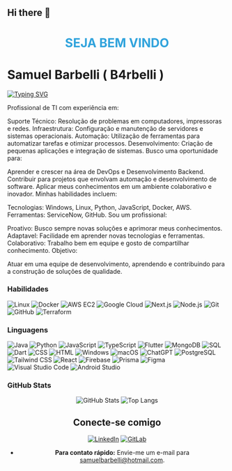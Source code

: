## Hi there 👋

<!--
**B4rbelli/B4rbelli** is a ✨ _special_ ✨ repository because its `README.md` (this file) appears on your GitHub profile.

Here are some ideas to get you started:

- 🔭 I’m currently working on ...
- 🌱 I’m currently learning ...
- 👯 I’m looking to collaborate on ...
- 🤔 I’m looking for help with ...
- 💬 Ask me about ...
- 📫 How to reach me: ...
- 😄 Pronouns: ...
- ⚡ Fun fact: ...
-->
<h1 align="center" style="color: #30A3DC;">SEJA BEM VINDO</h1>

 # Samuel Barbelli ( B4rbelli )

[![Typing SVG](https://readme-typing-svg.herokuapp.com/?color=green&size=35&center=true&vCenter=true&width=1000&lines=Bem+vindo+ao+meu+perfil+do+GitHub!+:%29)](https://git.io/typing-svg)



Profissional de TI com experiência em:

Suporte Técnico: Resolução de problemas em computadores, impressoras e redes.
Infraestrutura: Configuração e manutenção de servidores e sistemas operacionais.
Automação: Utilização de ferramentas para automatizar tarefas e otimizar processos.
Desenvolvimento: Criação de pequenas aplicações e integração de sistemas.
Busco uma oportunidade para:

Aprender e crescer na área de DevOps e Desenvolvimento Backend.
Contribuir para projetos que envolvam automação e desenvolvimento de software.
Aplicar meus conhecimentos em um ambiente colaborativo e inovador.
Minhas habilidades incluem:

Tecnologias: Windows, Linux, Python, JavaScript, Docker, AWS.
Ferramentas: ServiceNow, GitHub.
Sou um profissional:

Proativo: Busco sempre novas soluções e aprimorar meus conhecimentos.
Adaptavel: Facilidade em aprender novas tecnologias e ferramentas.
Colaborativo: Trabalho bem em equipe e gosto de compartilhar conhecimento.
Objetivo:

Atuar em uma equipe de desenvolvimento, aprendendo e contribuindo para a construção de soluções de qualidade.


### Habilidades

![Linux](https://img.shields.io/badge/Linux-000?style=for-the-badge&logo=linux&logoColor=FCC624)
![Docker](https://img.shields.io/badge/Docker-2496ED?style=for-the-badge&logo=docker&logoColor=white)
![AWS EC2](https://img.shields.io/badge/Amazon%20AWS-232F3E.svg?style=for-the-badge&logo=Amazon-AWS&logoColor=white)
![Google Cloud](https://img.shields.io/badge/Google%20Cloud-4285F4?style=for-the-badge&logo=google-cloud&logoColor=white)
![Next.js](https://img.shields.io/badge/Next.js-000000?style=for-the-badge&logo=nextdotjs&logoColor=white)
![Node.js](https://img.shields.io/badge/Node.js-339933?style=for-the-badge&logo=nodedotjs&logoColor=white)
![Git](https://img.shields.io/badge/Git-000?style=for-the-badge&logo=git&logoColor=E94D5F)
![GitHub](https://img.shields.io/badge/GitHub-000?style=for-the-badge&logo=github&logoColor=30A3DC)
![Terraform](https://img.shields.io/badge/Terraform-623CE4?style=for-the-badge&logo=terraform&logoColor=white)

### Linguagens

![Java](https://img.shields.io/badge/java-%23ED8B00.svg?style=for-the-badge&logo=openjdk&logoColor=white)
![Python](https://img.shields.io/badge/Python-3776AB?style=for-the-badge&logo=python&logoColor=white)
![JavaScript](https://img.shields.io/badge/JavaScript-F7DF1E?style=for-the-badge&logo=javascript&logoColor=000)
![TypeScript](https://img.shields.io/badge/TypeScript-3178C6?style=for-the-badge&logo=typescript&logoColor=white)
![Flutter](https://img.shields.io/badge/Flutter-02569B?style=for-the-badge&logo=flutter&logoColor=white)
![MongoDB](https://img.shields.io/badge/MongoDB-4EA94B?style=for-the-badge&logo=mongodb&logoColor=white)
![SQL](https://img.shields.io/badge/SQL-4479A1?style=for-the-badge&logo=MySQL&logoColor=white)
![Dart](https://img.shields.io/badge/Dart-0175C2?style=for-the-badge&logo=dart&logoColor=white)
![CSS](https://img.shields.io/badge/CSS-1572B6?style=for-the-badge&logo=css3&logoColor=white)
![HTML](https://img.shields.io/badge/HTML-E34F26?style=for-the-badge&logo=html5&logoColor=white)
![Windows](https://img.shields.io/badge/Windows-0078D6?style=for-the-badge&logo=windows&logoColor=white)
![macOS](https://img.shields.io/badge/macOS-000000?style=for-the-badge&logo=apple&logoColor=white)
![ChatGPT](https://img.shields.io/badge/ChatGPT-412991?style=for-the-badge&logo=openai&logoColor=white)
![PostgreSQL](https://img.shields.io/badge/PostgreSQL-336791?style=for-the-badge&logo=postgresql&logoColor=white)
![Tailwind CSS](https://img.shields.io/badge/Tailwind_CSS-38B2AC?style=for-the-badge&logo=tailwind-css&logoColor=white)
![React](https://img.shields.io/badge/React-20232A?style=for-the-badge&logo=react&logoColor=61DAFB)
![Firebase](https://img.shields.io/badge/Firebase-FFCA28?style=for-the-badge&logo=firebase&logoColor=black)
![Prisma](https://img.shields.io/badge/Prisma-2D3748?style=for-the-badge&logo=prisma&logoColor=white)
![Figma](https://img.shields.io/badge/Figma-F24E1E?style=for-the-badge&logo=figma&logoColor=white)
![Visual Studio Code](https://img.shields.io/badge/Visual_Studio_Code-007ACC?style=for-the-badge&logo=visual-studio-code&logoColor=white)
![Android Studio](https://img.shields.io/badge/Android_Studio-3DDC84?style=for-the-badge&logo=android-studio&logoColor=white)

### GitHub Stats

<div align="center">
  
![GitHub Stats](https://github-readme-stats.vercel.app/api?username=akillez01&theme=transparent&bg_color=000&border_color=30A3DC&show_icons=true&icon_color=30A3DC&title_color=E94D5F&text_color=FFF)
![Top Langs](https://github-readme-stats.vercel.app/api/top-langs/?username=akillez01&layout=compact&bg_color=000&border_color=30A3DC&title_color=E94D5F&text_color=FFF)


## Conecte-se comigo


[![LinkedIn](https://img.shields.io/badge/LinkedIn-0077B5?style=for-the-badge&logo=linkedin&logoColor=white)](https://www.linkedin.com/in/samuelbarbelli/)
[![GitLab](https://img.shields.io/badge/GitLab-330F63?style=for-the-badge&logo=gitlab&logoColor=white)](https://github.com/B4rbelli)
* **Para contato rápido:** Envie-me um e-mail para samuelbarbelli@hotmail.com.
</div>
